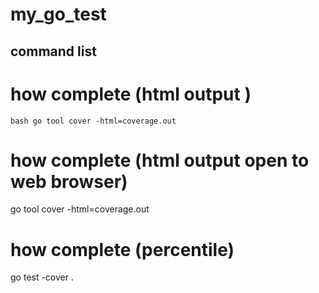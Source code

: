 # my_go_test

## command list 

# how complete (html output )

``` bash go tool cover -html=coverage.out ```

# how complete (html output open to  web browser)

go tool cover -html=coverage.out 

# how complete (percentile)

go test -cover . 
